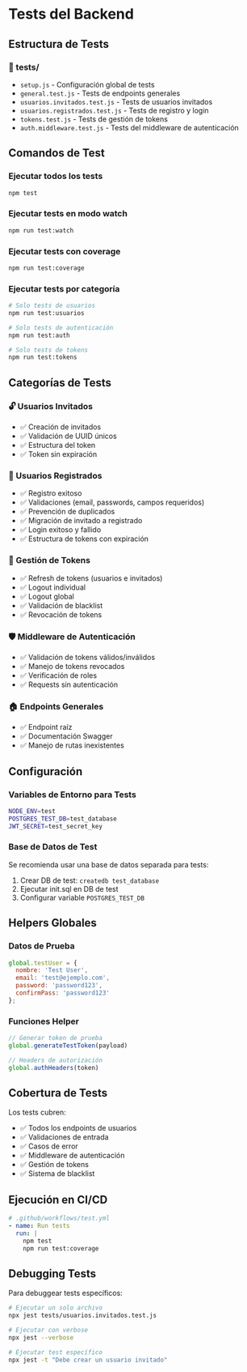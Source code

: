# Tests del Backend

## Estructura de Tests

### 📁 tests/
- `setup.js` - Configuración global de tests
- `general.test.js` - Tests de endpoints generales
- `usuarios.invitados.test.js` - Tests de usuarios invitados
- `usuarios.registrados.test.js` - Tests de registro y login
- `tokens.test.js` - Tests de gestión de tokens
- `auth.middleware.test.js` - Tests del middleware de autenticación

## Comandos de Test

### Ejecutar todos los tests
```bash
npm test
```

### Ejecutar tests en modo watch
```bash
npm run test:watch
```

### Ejecutar tests con coverage
```bash
npm run test:coverage
```

### Ejecutar tests por categoría
```bash
# Solo tests de usuarios
npm run test:usuarios

# Solo tests de autenticación
npm run test:auth

# Solo tests de tokens
npm run test:tokens
```

## Categorías de Tests

### 🔓 Usuarios Invitados
- ✅ Creación de invitados
- ✅ Validación de UUID únicos
- ✅ Estructura del token
- ✅ Token sin expiración

### 👤 Usuarios Registrados
- ✅ Registro exitoso
- ✅ Validaciones (email, passwords, campos requeridos)
- ✅ Prevención de duplicados
- ✅ Migración de invitado a registrado
- ✅ Login exitoso y fallido
- ✅ Estructura de tokens con expiración

### 🔄 Gestión de Tokens
- ✅ Refresh de tokens (usuarios e invitados)
- ✅ Logout individual
- ✅ Logout global
- ✅ Validación de blacklist
- ✅ Revocación de tokens

### 🛡️ Middleware de Autenticación
- ✅ Validación de tokens válidos/inválidos
- ✅ Manejo de tokens revocados
- ✅ Verificación de roles
- ✅ Requests sin autenticación

### 🏠 Endpoints Generales
- ✅ Endpoint raíz
- ✅ Documentación Swagger
- ✅ Manejo de rutas inexistentes

## Configuración

### Variables de Entorno para Tests
```bash
NODE_ENV=test
POSTGRES_TEST_DB=test_database
JWT_SECRET=test_secret_key
```

### Base de Datos de Test
Se recomienda usar una base de datos separada para tests:
1. Crear DB de test: `createdb test_database`
2. Ejecutar init.sql en DB de test
3. Configurar variable `POSTGRES_TEST_DB`

## Helpers Globales

### Datos de Prueba
```javascript
global.testUser = {
  nombre: 'Test User',
  email: 'test@ejemplo.com',
  password: 'password123',
  confirmPass: 'password123'
};
```

### Funciones Helper
```javascript
// Generar token de prueba
global.generateTestToken(payload)

// Headers de autorización
global.authHeaders(token)
```

## Cobertura de Tests

Los tests cubren:
- ✅ Todos los endpoints de usuarios
- ✅ Validaciones de entrada
- ✅ Casos de error
- ✅ Middleware de autenticación
- ✅ Gestión de tokens
- ✅ Sistema de blacklist

## Ejecución en CI/CD

```yaml
# .github/workflows/test.yml
- name: Run tests
  run: |
    npm test
    npm run test:coverage
```

## Debugging Tests

Para debuggear tests específicos:
```bash
# Ejecutar un solo archivo
npx jest tests/usuarios.invitados.test.js

# Ejecutar con verbose
npx jest --verbose

# Ejecutar test específico
npx jest -t "Debe crear un usuario invitado"
```

